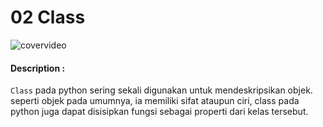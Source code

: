 # 02 Class

![covervideo](http://bit.ly/makeaicovervideo)

#### **Description :**
```Class``` pada python sering sekali digunakan untuk mendeskripsikan objek. seperti objek pada umumnya, ia memiliki sifat ataupun ciri, class pada python juga dapat disisipkan fungsi sebagai properti dari kelas tersebut.